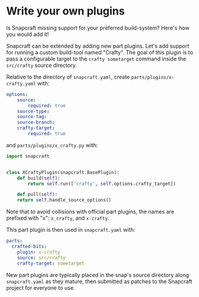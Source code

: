 # Write your own plugins

Is Snapcraft missing support for your preferred build-system? Here's how you
would add it!

Snapcraft can be extended by adding new part plugins. Let's add support for
running a custom build-tool named "Crafty". The goal of this plugin is to
pass a configurable target to the `crafty sometarget` command inside the
`src/crafty` source directory.

Relative to the directory of `snapcraft.yaml`, create 
`parts/plugins/x-crafty.yaml` with:

```yaml
options:
    source:
        required: true
    source-type:
    source-tag:
    source-branch:
    crafty-target:
        required: true
```

and `parts/plugins/x_crafty.py` with:

```python
import snapcraft


class XCraftyPlugin(snapcraft.BasePlugin):
    def build(self):
        return self.run(['crafty', self.options.crafty_target])

    def pull(self):
	return self.handle_source_options()
```

Note that to avoid collisions with official part plugins, the names are
prefixed with "x":  `x_crafty`, and `x-crafty`.

This part plugin is then used in `snapcraft.yaml` with:

```yaml
parts:
  crafted-bits:
    plugin: x-crafty
    source: src/crafty
    crafty-target: sometarget
```

New part plugins are typically placed in the snap's source directory along
`snapcraft.yaml` as they mature, then submitted as patches to the Snapcraft
project for everyone to use.
